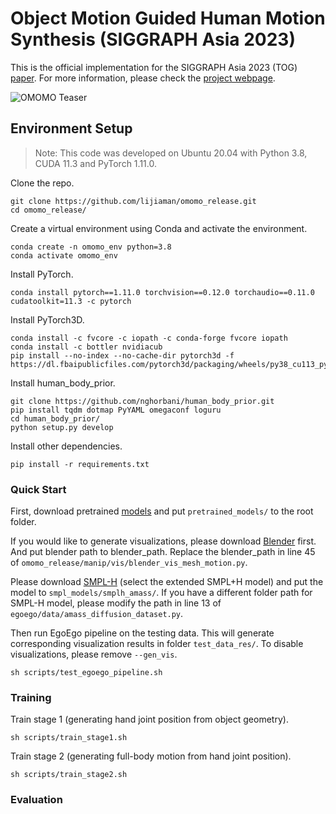 # Object Motion Guided Human Motion Synthesis (SIGGRAPH Asia 2023) 
This is the official implementation for the SIGGRAPH Asia 2023 (TOG) [paper](https://arxiv.org/abs/). For more information, please check the [project webpage](https://lijiaman.github.io/projects/omomo/).

![OMOMO Teaser](omomo_teaser.jpg)

## Environment Setup
> Note: This code was developed on Ubuntu 20.04 with Python 3.8, CUDA 11.3 and PyTorch 1.11.0.

Clone the repo.
```
git clone https://github.com/lijiaman/omomo_release.git
cd omomo_release/
```
Create a virtual environment using Conda and activate the environment. 
```
conda create -n omomo_env python=3.8
conda activate omomo_env 
```
Install PyTorch. 
```
conda install pytorch==1.11.0 torchvision==0.12.0 torchaudio==0.11.0 cudatoolkit=11.3 -c pytorch
```
Install PyTorch3D. 
```
conda install -c fvcore -c iopath -c conda-forge fvcore iopath
conda install -c bottler nvidiacub
pip install --no-index --no-cache-dir pytorch3d -f https://dl.fbaipublicfiles.com/pytorch3d/packaging/wheels/py38_cu113_pyt1110/download.html
```
Install human_body_prior. 
```
git clone https://github.com/nghorbani/human_body_prior.git
pip install tqdm dotmap PyYAML omegaconf loguru
cd human_body_prior/
python setup.py develop
```
Install other dependencies. 
```
pip install -r requirements.txt 
```

### Quick Start 
First, download pretrained [models](https://drive.google.com/drive/folders/1llKvkTg0v-eqXGlIrEJYNqUqXAE0x8GK?usp=sharing) and put ```pretrained_models/``` to the root folder.  

If you would like to generate visualizations, please download [Blender](https://www.blender.org/download/) first. And put blender path to blender_path. Replace the blender_path in line 45 of ```omomo_release/manip/vis/blender_vis_mesh_motion.py```. 

Please download [SMPL-H](https://mano.is.tue.mpg.de/download.php) (select the extended SMPL+H model) and put the model to ```smpl_models/smplh_amass/```. If you have a different folder path for SMPL-H model, please modify the path in line 13 of ```egoego/data/amass_diffusion_dataset.py```.

Then run EgoEgo pipeline on the testing data. This will generate corresponding visualization results in folder ```test_data_res/```. To disable visualizations, please remove ```--gen_vis```. 
```
sh scripts/test_egoego_pipeline.sh
```

### Training 
Train stage 1 (generating hand joint position from object geometry).
```
sh scripts/train_stage1.sh
```
Train stage 2 (generating full-body motion from hand joint position). 
```
sh scripts/train_stage2.sh
```

### Evaluation
